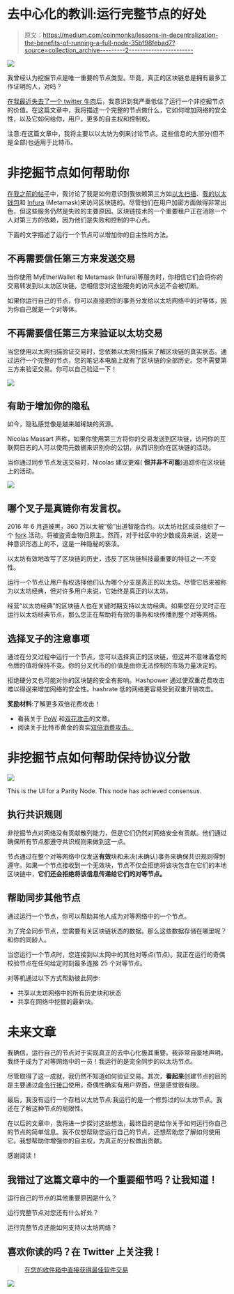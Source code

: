 # 去中心化的教训:运行完整节点的好处

> 原文：<https://medium.com/coinmonks/lessons-in-decentralization-the-benefits-of-running-a-full-node-35bf98febad7?source=collection_archive---------2----------------------->

![](img/353195599f620a7809df9a5d9dcc0617.png)

我曾经认为挖掘节点是唯一重要的节点类型。毕竟，真正的区块链总是拥有最多工作证明的人，对吗？

[在我最近失去了一个 twitter 牛肉](https://cryptodigestnews.com/is-ethereum-as-decentralized-as-bitcoin-4cbb5c3bffa9)后，我意识到我严重低估了运行一个非挖掘节点的价值。在这篇文章中，我将描述一个完整的节点做什么，它如何增加网络的安全性，以及它如何给你，用户，更多的自主权和控制权。

注意:在这篇文章中，我将主要以以太坊为例来讨论节点。这些信息的大部分(但不是全部)也适用于比特币。

# **非挖掘节点如何帮助你**

[在我之前的帖子](https://cryptodigestnews.com/is-ethereum-as-decentralized-as-bitcoin-4cbb5c3bffa9)中，我讨论了我是如何意识到我依赖第三方如[以太扫描](https://etherscan.io/)、[我的以太钱包](https://www.myetherwallet.com/)和 [Infura](https://infura.io/) (Metamask)来访问区块链的。尽管他们在用户加密方面做得非常出色，但这些服务仍然是失败的主要原因。区块链技术的一个重要租户正在消除一个人对第三方的依赖，因为他们是失败和控制的中心点。

下面的文字描述了运行一个节点可以增加你的自主性的方法。

## **不再需要信任第三方来发送交易**

当你使用 MyEtherWallet 和 Metamask (Infura)等服务时，你相信它们会将你的交易转发到以太坊区块链。您相信您对这些服务的访问永远不会被切断。

如果你运行自己的节点，你可以直接把你的事务分发给以太坊网络中的对等体，因为你自己就是一个对等体。

## **不再需要信任第三方来验证以太坊交易**

当您使用以太网扫描验证交易时，您依赖以太网扫描来了解区块链的真实状态。通过运行一个完整的节点，您的笔记本电脑上就有了区块链的全部历史。您不需要第三方来验证交易。你可以自己验证一下！

![](img/ffdb2e856edf5522cf485d4e168ccd5c.png)

## **有助于增加你的隐私**

如今，隐私感觉像是越来越稀缺的资源。

Nicolas Massart 声称，如果你使用第三方将你的交易发送到区块链，访问你的互联网日志的人可以使用元数据来识别你的公钥，从而识别你在区块链的活动。

当你通过同步节点发送交易时，Nicolas 建议更难( **但并非不可能**)追踪你在区块链上的活动。

![](img/af0c2e68cd16e895284372f79a9fe8ef.png)

## **哪个叉子是真链你有发言权。**

2016 年 6 月[道](https://en.wikipedia.org/wiki/The_DAO_(organization))被黑，360 万以太被“偷”出道智能合约。以太坊社区成员组织了一个 [fork](https://www.investopedia.com/terms/h/hard-fork.asp) 活动，将被盗资金物归原主。然而，对于社区中的少数成员来说，这是一种意识形态上的不，这是一种隐秘的亵渎。

以太坊有效地改写了区块链的历史，违反了区块链科技最重要的特征之一:不变性。

运行一个节点让用户有权选择他们认为哪个分支是真正的以太坊。尽管它后来被称为以太坊经典，但对许多用户来说，它始终是真正的以太坊。

经营“以太坊经典”的区块链人也在关键时期支持以太坊经典。如果您在分叉时正在运行以太坊经典节点，那么您正在帮助将有效的事务和块传播到整个对等网络。

## **选择叉子的注意事项**

通过在分叉过程中运行一个节点，您可以选择真正的区块链，但这并不意味着您的令牌的值将保持不变。你的分叉代币的价值是由你无法控制的市场力量决定的。

拒绝硬分叉也可能对你的区块链的安全有影响。Hashpower 通过使双重花费攻击难以得逞来增加网络的安全性。hashrate 低的网络更容易受到双重开销攻击。

**奖励材料**:了解更多双倍花费攻击！

*   看我关于 [PoW](/@julianrmartinez43/understanding-proof-of-work-part-1-586d7ee6b014) 和[双花攻击](/coinmonks/understanding-proof-of-work-achieving-consensus-and-the-double-spend-attack-f822ab68e20b)的文章。
*   阅读关于比特币黄金的真实[双倍消费攻击。](https://www.ccn.com/bitcoin-gold-hit-by-double-spend-attack-exchanges-lose-millions/)

# **非挖掘节点如何帮助保持协议分散**

![](img/3dcba76f6e6b0a26c4d92f41076b71c9.png)

This is the UI for a Parity Node. This node has achieved consensus.

## **执行共识规则**

非挖掘节点对网络没有贡献散列能力，但是它们仍然对网络安全有贡献。他们通过确保所有节点都遵守共识规则来做到这一点。

节点通过在整个对等网络中仅发送**有效**块和未决(未确认)事务来确保共识规则得到遵守。如果一个节点接收到一个无效块，节点不仅会拒绝将该块包含在它们的本地区块链中，**它们还会拒绝将该信息传递给它们的对等节点。**

## **帮助同步其他节点**

通过运行一个节点，你可以帮助其他人成为对等网络中的一个节点。

为了完全同步节点，您需要有关区块链状态的数据。那么这些数据存储在哪里呢？和你的同龄人。

当您运行一个节点时，您连接到以太网中的其他对等点(节点)。我正在运行的奇偶校验节点在任何给定时刻最多连接 25 个对等节点。

对等机通过以下方式帮助彼此同步:

*   共享以太坊网络中的所有历史块和状态
*   共享在网络中挖掘的最新块。

# **未来文章**

我确信，运行自己的节点对于实现真正的去中心化极其重要。我非常自豪地声明，我终于成为了对等网络中的一员！我运行的是完全同步的以太坊节点。

尽管取得了这一成就，我仍然不知道如何验证交易。其次，**看起来**创建节点的目的是主要通过[命令行接口](https://en.wikipedia.org/wiki/Command-line_interface)使用。奇偶性确实有用户界面，但是感觉很有限。

最后，我没有运行一个存档以太坊节点:我运行的是一个修剪过的以太坊节点。我还在了解这种节点的局限性。

在以后的文章中，我将进一步探讨这些想法，最终目的是给你关于如何运行你自己的节点的简单信息。我不仅想帮助您运行自己的节点，还想帮助您了解如何使用它。我想帮助你增强你的自主权，为真正的分权做出贡献。

感谢阅读！

## 我错过了这篇文章中的一个重要细节吗？让我知道！

运行自己的节点的其他重要原因是什么？

运行完整节点对您还有什么好处？

运行完整节点还能如何支持以太坊网络？

## 喜欢你读的吗？在 Twitter 上关注我！

> [在您的收件箱中直接获得最佳软件交易](https://coincodecap.com/?utm_source=coinmonks)

[![](img/7c0b3dfdcbfea594cc0ae7d4f9bf6fcb.png)](https://coincodecap.com/?utm_source=coinmonks)